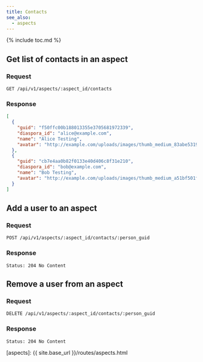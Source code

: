 ```yaml
---
title: Contacts
see_also:
  - aspects
---
```


{% include toc.md %}

## Get list of contacts in an aspect

### Request

~~~
GET /api/v1/aspects/:aspect_id/contacts
~~~

### Response

~~~json
[
  {
    "guid": "f50ffc00b188013355e3705681972339",
    "diaspora_id": "alice@example.com",
    "name": "Alice Testing",
    "avatar": "http://example.com/uploads/images/thumb_medium_83abe5319ef830c2bd84.jpg"
  },
  {
    "guid": "cb7e4aa0b82f0133e40d406c8f31e210",
    "diaspora_id": "bob@example.com",
    "name": "Bob Testing",
    "avatar": "http://example.com/uploads/images/thumb_medium_a51bf501fe86c198c0b1.jpg"
  }
]
~~~

## Add a user to an aspect

### Request

~~~
POST /api/v1/aspects/:aspect_id/contacts/:person_guid
~~~

### Response

~~~
Status: 204 No Content
~~~

## Remove a user from an aspect

### Request

~~~
DELETE /api/v1/aspects/:aspect_id/contacts/:person_guid
~~~

### Response

~~~
Status: 204 No Content
~~~

[aspects]: {{ site.base_url }}/routes/aspects.html
